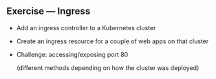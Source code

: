 ## Exercise — Ingress

- Add an ingress controller to a Kubernetes cluster

- Create an ingress resource for a couple of web apps on that cluster

- Challenge: accessing/exposing port 80

  (different methods depending on how the cluster was deployed)
